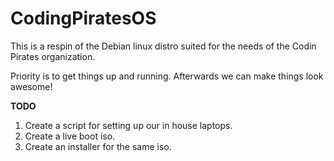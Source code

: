 # CodingPiratesOS
This is a respin of the Debian linux distro suited for the needs of the Codin Pirates organization.

Priority is to get things up and running.
Afterwards we can make things look awesome!

**TODO**
1) Create a script for setting up our in house laptops.
2) Create a live boot iso.
3) Create an installer for the same iso.
